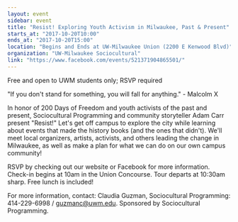 ```yaml
---
layout: event
sidebar: event
title: "Resist! Exploring Youth Activism in Milwaukee, Past & Present"
starts_at: "2017-10-20T10:00"
ends_at: "2017-10-20T15:00"
location: "Begins and Ends at UW-Milwaukee Union (2200 E Kenwood Blvd)"
organization: "UW-Milwaukee Sociocultural"
link: "https://www.facebook.com/events/521371904865501/"
---
```


Free and open to UWM students only; RSVP required

"If you don't stand for something, you will fall for anything." - Malcolm X 

In honor of 200 Days of Freedom and youth activists of the past and present, Sociocultural Programming and community storyteller Adam Carr present "Resist!" Let's get off campus to explore the city while learning about events that made the history books (and the ones that didn't). We'll meet local organizers, artists, activists, and others leading the change in Milwaukee, as well as make a plan for what we can do on our own campus community! 

RSVP by checking out our website or Facebook for more information. Check-in begins at 10am in the Union Concourse. Tour departs at 10:30am sharp. Free lunch is included! 

For more information, contact: Claudia Guzman, Sociocultural Programming: 414-229-6998 / guzmanc@uwm.edu. Sponsored by Sociocultural Programming.

